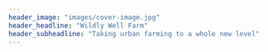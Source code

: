 ```yaml
---
header_image: "images/cover-image.jpg"
header_headline: "Wildly Well Farm"
header_subheadline: "Taking urban farming to a whole new level"
---
```

